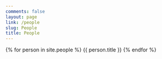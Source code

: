 ```yaml
---
comments: false
layout: page
link: /people
slug: People
title: People
---
```

{% for person in site.people %}
{{ person.title }}
{% endfor %}
